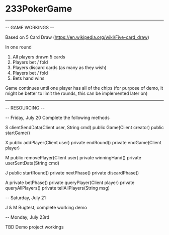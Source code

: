 # 233PokerGame


---------------------------------------------------------------------------------------------------------------
-- GAME WORKINGS --

Based on 5 Card Draw (https://en.wikipedia.org/wiki/Five-card_draw)

In one round
1. All players drawn 5 cards
2. Players bet / fold
3. Players discard cards (as many as they wish)
4. Players bet / fold
5. Bets hand wins

Game continues until one player has all of the chips
(for purpose of demo, it might be better to limit the rounds, this can be implemented later on)

---------------------------------------------------------------------------------------------------------------
-- RESOURCING --

-- Friday, July 20
Complete the following methods

S
clientSendData(Client user, String cmd)
public Game(Client creator)
public startGame()

X
public addPlayer(Client user)
private endRound()
private endGame(Client player)

M
public removePlayer(Client user)
private winningHand()
private userSentData(String cmd)

J
public startRound()
private nextPhase()
private discardPhase()

A
private betPhase()
private queryPlayer(Client player)
private queryAllPlayers()
private tellAllPlayers(String msg)


-- Saturday, July 21

J & M
Bugtest, complete working demo

-- Monday, July 23rd

TBD
Demo project workings
